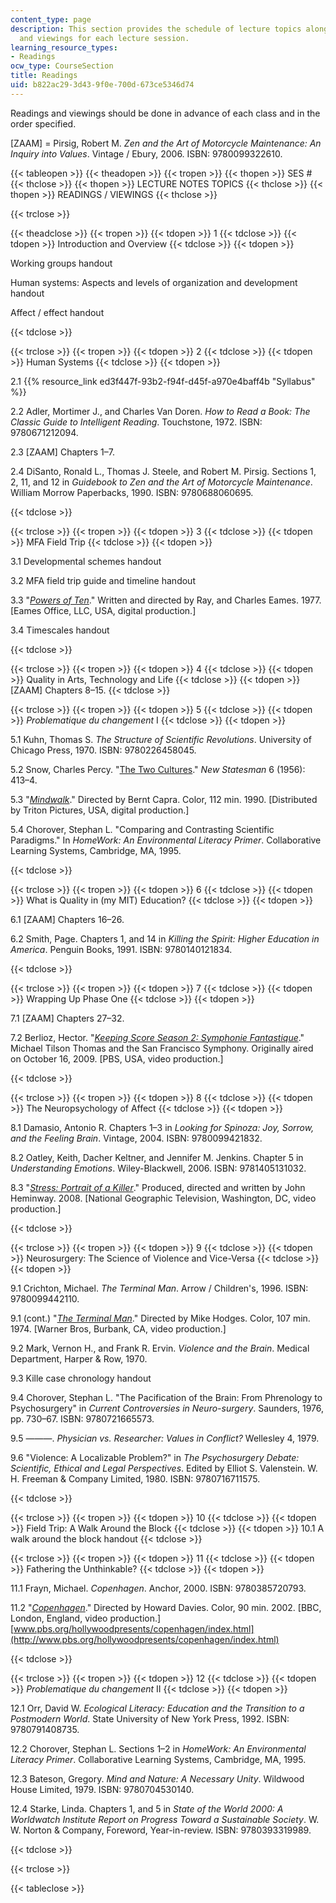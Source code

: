 ```yaml
---
content_type: page
description: This section provides the schedule of lecture topics along with the readings
  and viewings for each lecture session.
learning_resource_types:
- Readings
ocw_type: CourseSection
title: Readings
uid: b822ac29-3d43-9f0e-700d-673ce5346d74
---
```


Readings and viewings should be done in advance of each class and in the order specified.

\[ZAAM\] = Pirsig, Robert M. _Zen and the Art of Motorcycle Maintenance: An Inquiry into Values_. Vintage / Ebury, 2006. ISBN: 9780099322610.

{{< tableopen >}}
{{< theadopen >}}
{{< tropen >}}
{{< thopen >}}
SES #
{{< thclose >}}
{{< thopen >}}
LECTURE NOTES TOPICS
{{< thclose >}}
{{< thopen >}}
READINGS / VIEWINGS
{{< thclose >}}

{{< trclose >}}

{{< theadclose >}}
{{< tropen >}}
{{< tdopen >}}
1
{{< tdclose >}}
{{< tdopen >}}
Introduction and Overview
{{< tdclose >}}
{{< tdopen >}}


Working groups handout

Human systems: Aspects and levels of organization and development handout

Affect / effect handout


{{< tdclose >}}

{{< trclose >}}
{{< tropen >}}
{{< tdopen >}}
2
{{< tdclose >}}
{{< tdopen >}}
Human Systems
{{< tdclose >}}
{{< tdopen >}}


2.1 {{% resource_link ed3f447f-93b2-f94f-d45f-a970e4baff4b "Syllabus" %}}

2.2 Adler, Mortimer J., and Charles Van Doren. _How to Read a Book: The Classic Guide to Intelligent Reading_. Touchstone, 1972. ISBN: 9780671212094.

2.3 \[ZAAM\] Chapters 1–7.

2.4 DiSanto, Ronald L., Thomas J. Steele, and Robert M. Pirsig. Sections 1, 2, 11, and 12 in _Guidebook to Zen and the Art of Motorcycle Maintenance_. William Morrow Paperbacks, 1990. ISBN: 9780688060695.


{{< tdclose >}}

{{< trclose >}}
{{< tropen >}}
{{< tdopen >}}
3
{{< tdclose >}}
{{< tdopen >}}
MFA Field Trip
{{< tdclose >}}
{{< tdopen >}}


3.1 Developmental schemes handout

3.2 MFA field trip guide and timeline handout

3.3 "[_Powers of Ten_](http://poweroften.ca/)." Written and directed by Ray, and Charles Eames. 1977. \[Eames Office, LLC, USA, digital production.\]

3.4 Timescales handout


{{< tdclose >}}

{{< trclose >}}
{{< tropen >}}
{{< tdopen >}}
4
{{< tdclose >}}
{{< tdopen >}}
Quality in Arts, Technology and Life
{{< tdclose >}}
{{< tdopen >}}
\[ZAAM\] Chapters 8–15.
{{< tdclose >}}

{{< trclose >}}
{{< tropen >}}
{{< tdopen >}}
5
{{< tdclose >}}
{{< tdopen >}}
_Problematique du changement_ I
{{< tdclose >}}
{{< tdopen >}}


5.1 Kuhn, Thomas S. _The Structure of Scientific Revolutions_. University of Chicago Press, 1970. ISBN: 9780226458045.

5.2 Snow, Charles Percy. "[The Two Cultures](http://www.newstatesman.com/cultural-capital/2013/01/c-p-snow-two-cultures)." _New Statesman_ 6 (1956): 413–4.

5.3 "[_Mindwalk_](http://www.imdb.com/title/tt0100151/)." Directed by Bernt Capra. Color, 112 min. 1990. \[Distributed by Triton Pictures, USA, digital production.\]

5.4 Chorover, Stephan L. "Comparing and Contrasting Scientific Paradigms." In _HomeWork: An Environmental Literacy Primer_. Collaborative Learning Systems, Cambridge, MA, 1995.


{{< tdclose >}}

{{< trclose >}}
{{< tropen >}}
{{< tdopen >}}
6
{{< tdclose >}}
{{< tdopen >}}
What is Quality in (my MIT) Education?
{{< tdclose >}}
{{< tdopen >}}


6.1 \[ZAAM\] Chapters 16–26.

6.2 Smith, Page. Chapters 1, and 14 in _Killing the Spirit: Higher Education in America_. Penguin Books, 1991. ISBN: 9780140121834.


{{< tdclose >}}

{{< trclose >}}
{{< tropen >}}
{{< tdopen >}}
7
{{< tdclose >}}
{{< tdopen >}}
Wrapping Up Phase One
{{< tdclose >}}
{{< tdopen >}}


7.1 \[ZAAM\] Chapters 27–32.

7.2 Berlioz, Hector. "[_Keeping Score Season 2: Symphonie Fantastique_](https://www.pbs.org/keepingscore/episodes.html)." Michael Tilson Thomas and the San Francisco Symphony. Originally aired on October 16, 2009. \[PBS, USA, video production.\]


{{< tdclose >}}

{{< trclose >}}
{{< tropen >}}
{{< tdopen >}}
8
{{< tdclose >}}
{{< tdopen >}}
The Neuropsychology of Affect
{{< tdclose >}}
{{< tdopen >}}


8.1 Damasio, Antonio R. Chapters 1–3 in _Looking for Spinoza: Joy, Sorrow, and the Feeling Brain_. Vintage, 2004. ISBN: 9780099421832.

8.2 Oatley, Keith, Dacher Keltner, and Jennifer M. Jenkins. Chapter 5 in _Understanding Emotions_. Wiley-Blackwell, 2006. ISBN: 9781405131032.

8.3 "[_Stress: Portrait of a Killer_](https://news.stanford.edu/news/2008/september10/stress-091008.html)." Produced, directed and written by John Heminway. 2008. \[National Geographic Television, Washington, DC, video production.\]


{{< tdclose >}}

{{< trclose >}}
{{< tropen >}}
{{< tdopen >}}
9
{{< tdclose >}}
{{< tdopen >}}
Neurosurgery: The Science of Violence and Vice-Versa
{{< tdclose >}}
{{< tdopen >}}


9.1 Crichton, Michael. _The Terminal Man_. Arrow / Children's, 1996. ISBN: 9780099442110.

9.1 (cont.) "[_The Terminal Man_](http://www.imdb.com/title/tt0072267/)." Directed by Mike Hodges. Color, 107 min. 1974. \[Warner Bros, Burbank, CA, video production.\]

9.2 Mark, Vernon H., and Frank R. Ervin. _Violence and the Brain_. Medical Department, Harper & Row, 1970.

9.3 Kille case chronology handout

9.4 Chorover, Stephan L. "The Pacification of the Brain: From Phrenology to Psychosurgery" in _Current Controversies in Neuro-surgery_. Saunders, 1976, pp. 730–67. ISBN: 9780721665573.

9.5 ———. _Physician vs. Researcher: Values in Conflict?_ Wellesley 4, 1979.

9.6 "Violence: A Localizable Problem?" in _The Psychosurgery Debate: Scientific, Ethical and Legal Perspectives_. Edited by Elliot S. Valenstein. W. H. Freeman & Company Limited, 1980. ISBN: 9780716711575.


{{< tdclose >}}

{{< trclose >}}
{{< tropen >}}
{{< tdopen >}}
10
{{< tdclose >}}
{{< tdopen >}}
Field Trip: A Walk Around the Block
{{< tdclose >}}
{{< tdopen >}}
10.1 A walk around the block handout
{{< tdclose >}}

{{< trclose >}}
{{< tropen >}}
{{< tdopen >}}
11
{{< tdclose >}}
{{< tdopen >}}
Fathering the Unthinkable?
{{< tdclose >}}
{{< tdopen >}}


11.1 Frayn, Michael. _Copenhagen_. Anchor, 2000. ISBN: 9780385720793.

11.2 "[_Copenhagen_](http://www.imdb.com/title/tt0340057/)." Directed by Howard Davies. Color, 90 min. 2002. \[BBC, London, England, video production.\] [www.pbs.org/hollywoodpresents/copenhagen/index.html](http://www.pbs.org/hollywoodpresents/copenhagen/index.html)


{{< tdclose >}}

{{< trclose >}}
{{< tropen >}}
{{< tdopen >}}
12
{{< tdclose >}}
{{< tdopen >}}
_Problematique du changement_ II
{{< tdclose >}}
{{< tdopen >}}


12.1 Orr, David W. _Ecological Literacy: Education and the Transition to a Postmodern World_. State University of New York Press, 1992. ISBN: 9780791408735.

12.2 Chorover, Stephan L. Sections 1–2 in _HomeWork: An Environmental Literacy Primer_. Collaborative Learning Systems, Cambridge, MA, 1995.

12.3 Bateson, Gregory. _Mind and Nature: A Necessary Unity_. Wildwood House Limited, 1979. ISBN: 9780704530140.

12.4 Starke, Linda. Chapters 1, and 5 in _State of the World 2000: A Worldwatch Institute Report on Progress Toward a Sustainable Society_. W. W. Norton & Company, Foreword, Year-in-review. ISBN: 9780393319989.


{{< tdclose >}}

{{< trclose >}}

{{< tableclose >}}